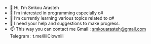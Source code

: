- 👋 Hi, I’m Smkou Arasteh
- 👀 I’m interested in programming especially c#
- 🌱 I’m currently learning various topics related to c#
- 💞️ I need your help and suggestions to make progress.
- 📫 This way you can contact me 
      Gmail     : smkouarasteh@gmail.com
      Telegram  : t.me/iliiClowniili

<!---
SmkouArasteh/SmkouArasteh is a ✨ special ✨ repository because its `README.md` (this file) appears on your GitHub profile.
You can click the Preview link to take a look at your changes.
--->
